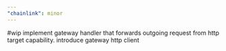 ```yaml
---
"chainlink": minor
---
```


#wip implement gateway handler that forwards outgoing request from http target capability. introduce gateway http client
